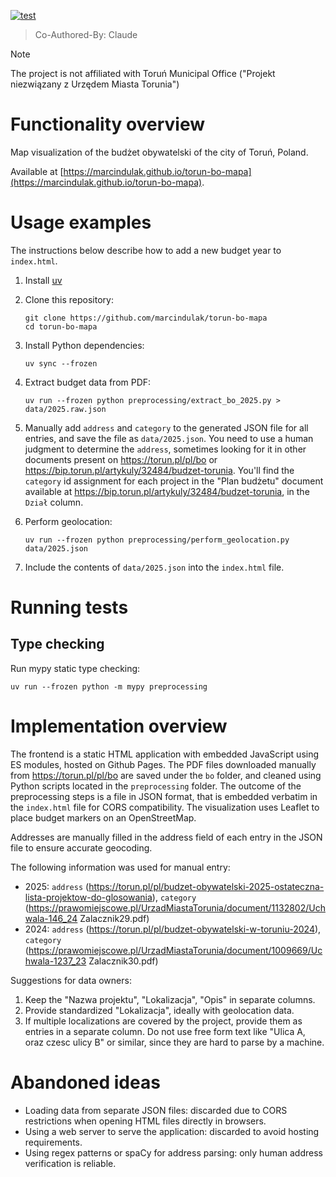 [![test](https://github.com/marcindulak/torun-bo-mapa/actions/workflows/test.yml/badge.svg)](https://github.com/marcindulak/torun-bo-mapa/actions/workflows/test.yml)

> Co-Authored-By: Claude

> [!NOTE]
> The project is not affiliated with Toruń Municipal Office ("Projekt niezwiązany z Urzędem Miasta Torunia")

# Functionality overview

Map visualization of the budżet obywatelski of the city of Toruń, Poland.

Available at [https://marcindulak.github.io/torun-bo-mapa](https://marcindulak.github.io/torun-bo-mapa).

# Usage examples

The instructions below describe how to add a new budget year to `index.html`.

1. Install [uv](https://docs.astral.sh/uv/getting-started/installation/)

2. Clone this repository:

   ```
   git clone https://github.com/marcindulak/torun-bo-mapa
   cd torun-bo-mapa
   ```

3. Install Python dependencies:

   ```
   uv sync --frozen
   ```

4. Extract budget data from PDF:

   ```
   uv run --frozen python preprocessing/extract_bo_2025.py > data/2025.raw.json
   ```

5. Manually add `address` and `category` to the generated JSON file for all entries, and save the file as `data/2025.json`.
You need to use a human judgment to determine the `address`, sometimes looking for it in other documents present on https://torun.pl/pl/bo or https://bip.torun.pl/artykuly/32484/budzet-torunia.
You'll find the `category` id assignment for each project in the "Plan budżetu" document available at https://bip.torun.pl/artykuly/32484/budzet-torunia, in the `Dział` column.

6. Perform geolocation:

   ```
   uv run --frozen python preprocessing/perform_geolocation.py data/2025.json
   ```

7. Include the contents of `data/2025.json` into the `index.html` file.

# Running tests

## Type checking

Run mypy static type checking:

```
uv run --frozen python -m mypy preprocessing
```

# Implementation overview

The frontend is a static HTML application with embedded JavaScript using ES modules, hosted on Github Pages.
The PDF files downloaded manually from https://torun.pl/pl/bo are saved under the `bo` folder, and cleaned using Python scripts located in the `preprocessing` folder.
The outcome of the preprocessing steps is a file in JSON format, that is embedded verbatim in the `index.html` file for CORS compatibility.
The visualization uses Leaflet to place budget markers on an OpenStreetMap.

Addresses are manually filled in the address field of each entry in the JSON file to ensure accurate geocoding.

The following information was used for manual entry:
- 2025: `address` (https://torun.pl/pl/budzet-obywatelski-2025-ostateczna-lista-projektow-do-glosowania), `category` (https://prawomiejscowe.pl/UrzadMiastaTorunia/document/1132802/Uchwala-146_24 Zalacznik29.pdf)
- 2024: `address` (https://torun.pl/pl/budzet-obywatelski-w-toruniu-2024), `category` (https://prawomiejscowe.pl/UrzadMiastaTorunia/document/1009669/Uchwala-1237_23 Zalacznik30.pdf)

Suggestions for data owners:
1. Keep the "Nazwa projektu", "Lokalizacja", "Opis" in separate columns.
2. Provide standardized "Lokalizacja", ideally with geolocation data.
3. If multiple localizations are covered by the project, provide them as entries in a separate column. Do not use free form text like "Ulica A, oraz czesc ulicy B" or similar, since they are hard to parse by a machine.

# Abandoned ideas

- Loading data from separate JSON files: discarded due to CORS restrictions when opening HTML files directly in browsers.
- Using a web server to serve the application: discarded to avoid hosting requirements.
- Using regex patterns or spaCy for address parsing: only human address verification is reliable.
